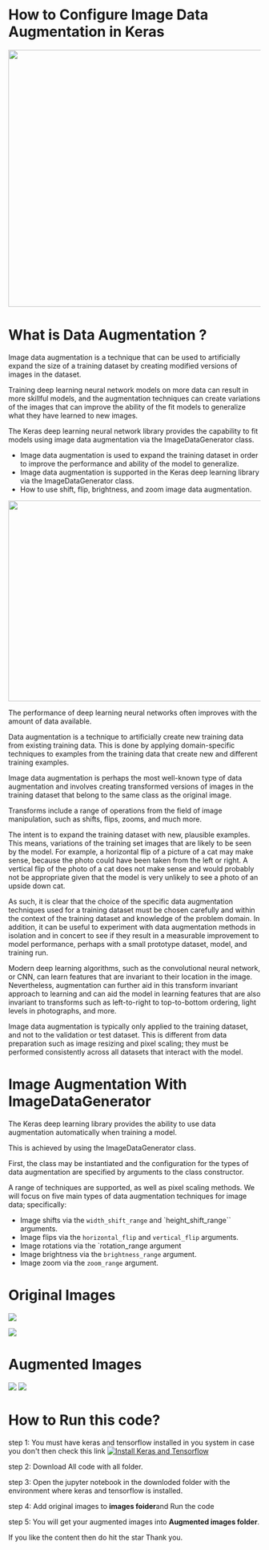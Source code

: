 # How to Configure Image Data Augmentation in Keras
<p align="center">
  <img width="512" height="512" src="https://github.com/ChitralwarManik/Data-Augmentation-/blob/main/New%20task/Augmented%20Images/data-set-icon-11.jpg">
</p>

# What is Data Augmentation ?

Image data augmentation is a technique that can be used to artificially expand the size of a training dataset by creating modified versions of images in the dataset.

Training deep learning neural network models on more data can result in more skillful models, and the augmentation techniques can create variations of the images that can improve the ability of the fit models to generalize what they have learned to new images.

The Keras deep learning neural network library provides the capability to fit models using image data augmentation via the ImageDataGenerator class.

* Image data augmentation is used to expand the training dataset in order to improve the performance and ability of the model to generalize.
* Image data augmentation is supported in the Keras deep learning library via the ImageDataGenerator class.
* How to use shift, flip, brightness, and zoom image data augmentation.
<p align="center">
  <img width="600" height="400" src="https://github.com/ChitralwarManik/Data-Augmentation-with-Keras/blob/main/New%20task/Augmented%20Images/pytorch-data-augmentation-process.png">
</p>

The performance of deep learning neural networks often improves with the amount of data available.

Data augmentation is a technique to artificially create new training data from existing training data. This is done by applying domain-specific techniques to examples from the training data that create new and different training examples.

Image data augmentation is perhaps the most well-known type of data augmentation and involves creating transformed versions of images in the training dataset that belong to the same class as the original image.

Transforms include a range of operations from the field of image manipulation, such as shifts, flips, zooms, and much more.

The intent is to expand the training dataset with new, plausible examples. This means, variations of the training set images that are likely to be seen by the model. For example, a horizontal flip of a picture of a cat may make sense, because the photo could have been taken from the left or right. A vertical flip of the photo of a cat does not make sense and would probably not be appropriate given that the model is very unlikely to see a photo of an upside down cat.

As such, it is clear that the choice of the specific data augmentation techniques used for a training dataset must be chosen carefully and within the context of the training dataset and knowledge of the problem domain. In addition, it can be useful to experiment with data augmentation methods in isolation and in concert to see if they result in a measurable improvement to model performance, perhaps with a small prototype dataset, model, and training run.

Modern deep learning algorithms, such as the convolutional neural network, or CNN, can learn features that are invariant to their location in the image. Nevertheless, augmentation can further aid in this transform invariant approach to learning and can aid the model in learning features that are also invariant to transforms such as left-to-right to top-to-bottom ordering, light levels in photographs, and more.

Image data augmentation is typically only applied to the training dataset, and not to the validation or test dataset. This is different from data preparation such as image resizing and pixel scaling; they must be performed consistently across all datasets that interact with the model.

# Image Augmentation With ImageDataGenerator
The Keras deep learning library provides the ability to use data augmentation automatically when training a model.

This is achieved by using the ImageDataGenerator class.

First, the class may be instantiated and the configuration for the types of data augmentation are specified by arguments to the class constructor.

A range of techniques are supported, as well as pixel scaling methods. We will focus on five main types of data augmentation techniques for image data; specifically:

* Image shifts via the `width_shift_range` and `height_shift_range`` arguments.
* Image flips via the `horizontal_flip` and `vertical_flip` arguments.
* Image rotations via the `rotation_range argument
* Image brightness via the `brightness_range` argument.
* Image zoom via the `zoom_range` argument.

# Original Images
![](https://github.com/ChitralwarManik/Data-Augmentation-/blob/main/New%20task/images/cat.jpg)

![](https://github.com/ChitralwarManik/Data-Augmentation-/blob/main/New%20task/images/face.jpg)

# Augmented Images
![](https://github.com/ChitralwarManik/Data-Augmentation-/blob/main/New%20task/Augmented%20Images/Capture.PNG)
![](https://github.com/ChitralwarManik/Data-Augmentation-/blob/main/New%20task/Augmented%20Images/Capture1.PNG)

# How to Run this code?
step 1: You must have keras and tensorflow installed in you system in case you don't then check this link  [![Install Keras and Tensorflow](https://res.cloudinary.com/marcomontalbano/image/upload/v1624781003/video_to_markdown/images/youtube--Q6Nbaod_AGs-c05b58ac6eb4c4700831b2b3070cd403.jpg)](https://www.youtube.com/watch?v=Q6Nbaod_AGs "Install Keras and Tensorflow")

step 2: Download All code with all folder.

step 3: Open the jupyter notebook in the downloded folder with the environment where keras and tensorflow is installed.

step 4: Add original images to **images foider**and Run the code 

step 5: You will get your augmented images into **Augmented images folder**.

If you like the content then do hit the star Thank you.

